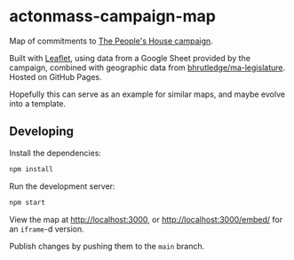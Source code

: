 # actonmass-campaign-map

Map of commitments to [The People's House campaign](https://actonmass.org/the-campaign/).

Built with [Leaflet](https://leafletjs.com/), using data from a Google Sheet provided by the campaign, combined with geographic data from [bhrutledge/ma-legislature](https://github.com/bhrutledge/ma-legislature). Hosted on GitHub Pages.

Hopefully this can serve as an example for similar maps, and maybe evolve into a template.

## Developing

Install the dependencies:

```sh
npm install
```

Run the development server:

```sh
npm start
```

View the map at <http://localhost:3000>, or <http://localhost:3000/embed/> for an `iframe`-d version.

Publish changes by pushing them to the `main` branch.
